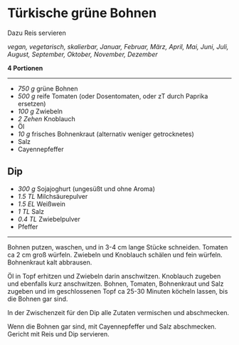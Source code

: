 # Türkische grüne Bohnen

Dazu Reis servieren

*vegan, vegetarisch, skalierbar, Januar, Februar, März, April, Mai, Juni, Juli, August, September, Oktober, November, Dezember*

**4 Portionen**

---

- *750 g* grüne Bohnen
- *500 g* reife Tomaten (oder Dosentomaten, oder zT durch Paprika ersetzen)
- *100 g* Zwiebeln
- *2 Zehen* Knoblauch
- Öl
- *10 g* frisches Bohnenkraut (alternativ weniger getrocknetes)
- Salz
- Cayennepfeffer

## Dip

- *300 g* Sojajoghurt (ungesüßt und ohne Aroma)
- *1.5 TL* Milchsäurepulver
- *1.5 EL* Weißwein
- *1 TL* Salz
- *0.4 TL* Zwiebelpulver
- Pfeffer

---

Bohnen putzen, waschen, und in 3-4 cm lange Stücke schneiden. Tomaten ca 2 cm groß würfeln. Zwiebeln und Knoblauch schälen und fein würfeln. Bohnenkraut kalt abbrausen.

Öl in Topf erhitzen und Zwiebeln darin anschwitzen. Knoblauch zugeben und ebenfalls kurz anschwitzen. Bohnen, Tomaten, Bohnenkraut und Salz zugeben und im geschlossenen Topf ca 25-30 Minuten köcheln lassen, bis die Bohnen gar sind.

In der Zwischenzeit für den Dip alle Zutaten vermischen und abschmecken.

Wenn die Bohnen gar sind, mit Cayennepfeffer und Salz abschmecken. Gericht mit Reis und Dip servieren.
